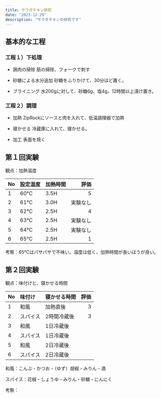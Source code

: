 ```yaml
---
title: サラダチキン研究
date: "2023-12-29"
description: "サラダチキンの研究です"
---
```


## 基本的な工程

### 工程１）下処理

* 鶏肉の掃除
筋の掃除、フォークで刺す

* 砂糖による水分追加
砂糖をふりかけて、30分ほど置く。

* ブライニング
水200gに対して、砂糖6g、塩4g。12時間以上漬け置き。


### 工程２）調理

* 加熱
ZipRockにソースと肉を入れて、低温調理器で加熱

* 寝かせる
冷蔵庫に入れて、寝かせる。

* 加工
表面を焼く


## 第１回実験

観点：加熱温度

|No|設定温度|加熱時間|評価|
|:--|:--|:--|--:|
|1|60℃|3.5H|5|
|2|61℃|3.0H|実験なし|
|3|62℃|2.5H|4|
|4|63℃|2.5H|実験なし|
|5|64℃|2.5H|実験なし|
|6|65℃|2.5H|1|

考察：65℃はパサパサで不味い。温度は低く、加熱時間が長いほうが良い。


## 第２回実験

観点：味付けと、寝かせる時間

|No|味付け|寝かせる時間|評価|
|:--|:--|:--|--:|
|1|和風|加熱直後|3|
|2|スパイス|2時間冷蔵後|3|
|3|和風|1日冷蔵後||
|4|スパイス|1日冷蔵後||
|5|和風|2日冷蔵後||
|6|スパイス|2日冷蔵後||


和風：こんぶ・かつお・（ゆず）胡椒・みりん・酒

スパイス：花椒・しょうゆ・みりん・砂糖・にんにく

考察：
